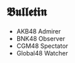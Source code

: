 # 𝕭𝖚𝖑𝖑𝖊𝖙𝖎𝖓

- AKB48 Admirer
- BNK48 Observer
- CGM48 Spectator
- Global48 Watcher

<!---
bulletin48/bulletin48 is a ✨ special ✨ repository because its `README.md` (this file) appears on your GitHub profile.
You can click the Preview link to take a look at your changes.
--->
